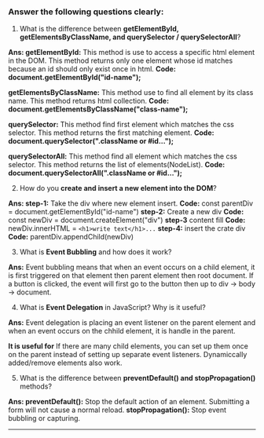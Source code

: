 ### Answer the following questions clearly:

1. What is the difference between **getElementById, getElementsByClassName, and querySelector / querySelectorAll**?

**Ans: getElementById:** This method is use to access a specific html element in the DOM. This method returns  only one element whose id matches because an id should only exist once in html.
**Code: document.getElementById("id-name");**

**getElementsByClassName:** This method use to find all element by its class name. This method returns html collection. 
**Code: document.getElementsByClassName("class-name");**


**querySelector:** This method find first element which matches the css selector. This method returns the first matching element.
**Code: document.querySelector(".className or #id...");**

**querySelectorAll:** This method find all element which matches the css selector. This method returns the list of elements(NodeList).
**Code: document.querySelectorAll(".className or #id...");**

2. How do you **create and insert a new element into the DOM**?

**Ans: step-1:** Take the div where new element insert.
**Code:** const parentDiv = document.getElementById("id-name")
**step-2:** Create a new div 
**Code:** const newDiv = document.createElement("div")
**step-3** content fill 
**Code:** newDiv.innerHTML = `<h1>write text</h1>...`
**step-4:** insert the crate div
**Code:** parentDiv.appendChild(newDiv)


3. What is **Event Bubbling** and how does it work?

**Ans:** Event bubbling means that when an event occurs on a child element, it is first triggered on that element then parent element then root document. If a button is clicked, the event will first go  to the button then up to div -> body -> document. 

4. What is **Event Delegation** in JavaScript? Why is it useful?

**Ans:** Event delegation is placing an event listener on the parent element and when an event occurs on the chhild element, it is handle in the parent.

**It is useful for**
If there are many child elements, you can set up them once on the parent instead of setting up separate event listeners. Dynamiccally added/remove elements also work.

5. What is the difference between **preventDefault() and stopPropagation()** methods?

**Ans:  preventDefault():** Stop the  default action of an element. Submitting a form will not cause a normal reload.
**stopPropagation():** Stop event bubbling or capturing.

---
